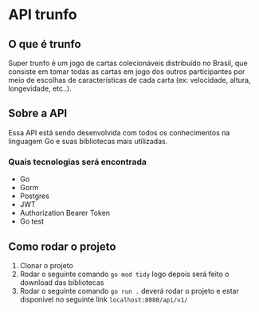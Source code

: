 # API trunfo

## O que é trunfo
Super trunfo é um jogo de cartas colecionáveis distribuído no Brasil, que consiste em tomar todas as cartas em jogo dos outros participantes por meio de escolhas de características de cada carta (ex: velocidade, altura, longevidade, etc..). 

## Sobre a API
Essa API está sendo desenvolvida com todos os conhecimentos na linguagem Go e suas bibliotecas mais utilizadas. 
### Quais tecnologias será encontrada
* Go
* Gorm
* Postgres
* JWT
* Authorization Bearer Token
* Go test
## Como rodar o projeto
1. Clonar o projeto
2. Rodar o seguinte comando `go mod tidy` logo depois será feito o download das bibliotecas
3. Rodar o seguinte comando `go run .` deverá rodar o projeto e estar disponível no seguinte link `localhost:8080/api/v1/`